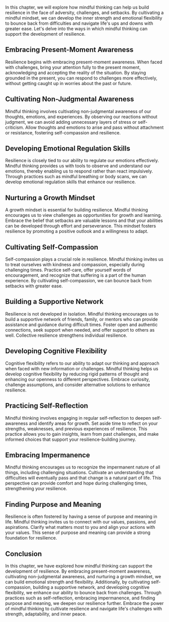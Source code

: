
In this chapter, we will explore how mindful thinking can help us build resilience in the face of adversity, challenges, and setbacks. By cultivating a mindful mindset, we can develop the inner strength and emotional flexibility to bounce back from difficulties and navigate life's ups and downs with greater ease. Let's delve into the ways in which mindful thinking can support the development of resilience.

Embracing Present-Moment Awareness
----------------------------------

Resilience begins with embracing present-moment awareness. When faced with challenges, bring your attention fully to the present moment, acknowledging and accepting the reality of the situation. By staying grounded in the present, you can respond to challenges more effectively, without getting caught up in worries about the past or future.

Cultivating Non-Judgmental Awareness
------------------------------------

Mindful thinking involves cultivating non-judgmental awareness of our thoughts, emotions, and experiences. By observing our reactions without judgment, we can avoid adding unnecessary layers of stress or self-criticism. Allow thoughts and emotions to arise and pass without attachment or resistance, fostering self-compassion and resilience.

Developing Emotional Regulation Skills
--------------------------------------

Resilience is closely tied to our ability to regulate our emotions effectively. Mindful thinking provides us with tools to observe and understand our emotions, thereby enabling us to respond rather than react impulsively. Through practices such as mindful breathing or body scans, we can develop emotional regulation skills that enhance our resilience.

Nurturing a Growth Mindset
--------------------------

A growth mindset is essential for building resilience. Mindful thinking encourages us to view challenges as opportunities for growth and learning. Embrace the belief that setbacks are valuable lessons and that your abilities can be developed through effort and perseverance. This mindset fosters resilience by promoting a positive outlook and a willingness to adapt.

Cultivating Self-Compassion
---------------------------

Self-compassion plays a crucial role in resilience. Mindful thinking invites us to treat ourselves with kindness and compassion, especially during challenging times. Practice self-care, offer yourself words of encouragement, and recognize that suffering is a part of the human experience. By cultivating self-compassion, we can bounce back from setbacks with greater ease.

Building a Supportive Network
-----------------------------

Resilience is not developed in isolation. Mindful thinking encourages us to build a supportive network of friends, family, or mentors who can provide assistance and guidance during difficult times. Foster open and authentic connections, seek support when needed, and offer support to others as well. Collective resilience strengthens individual resilience.

Developing Cognitive Flexibility
--------------------------------

Cognitive flexibility refers to our ability to adapt our thinking and approach when faced with new information or challenges. Mindful thinking helps us develop cognitive flexibility by reducing rigid patterns of thought and enhancing our openness to different perspectives. Embrace curiosity, challenge assumptions, and consider alternative solutions to enhance resilience.

Practicing Self-Reflection
--------------------------

Mindful thinking involves engaging in regular self-reflection to deepen self-awareness and identify areas for growth. Set aside time to reflect on your strengths, weaknesses, and previous experiences of resilience. This practice allows you to gain insights, learn from past challenges, and make informed choices that support your resilience-building journey.

Embracing Impermanence
----------------------

Mindful thinking encourages us to recognize the impermanent nature of all things, including challenging situations. Cultivate an understanding that difficulties will eventually pass and that change is a natural part of life. This perspective can provide comfort and hope during challenging times, strengthening your resilience.

Finding Purpose and Meaning
---------------------------

Resilience is often fostered by having a sense of purpose and meaning in life. Mindful thinking invites us to connect with our values, passions, and aspirations. Clarify what matters most to you and align your actions with your values. This sense of purpose and meaning can provide a strong foundation for resilience.

Conclusion
----------

In this chapter, we have explored how mindful thinking can support the development of resilience. By embracing present-moment awareness, cultivating non-judgmental awareness, and nurturing a growth mindset, we can build emotional strength and flexibility. Additionally, by cultivating self-compassion, building a supportive network, and developing cognitive flexibility, we enhance our ability to bounce back from challenges. Through practices such as self-reflection, embracing impermanence, and finding purpose and meaning, we deepen our resilience further. Embrace the power of mindful thinking to cultivate resilience and navigate life's challenges with strength, adaptability, and inner peace.
